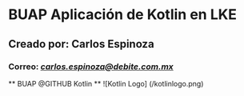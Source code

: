 # BUAP Aplicación de Kotlin en LKE
## Creado por: **Carlos Espinoza**
### Correo: *carlos.espinoza@debite.com.mx*
** BUAP @GITHUB Kotlin **
![Kotlin Logo] (/kotlinlogo.png)

